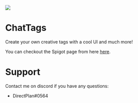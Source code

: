 [![](https://jitpack.io/v/AbderrahimLach/ChatTags.svg)](https://jitpack.io/#AbderrahimLach/ChatTags)

# ChatTags
Create your own creative tags with a cool UI and much more!

You can checkout the Spigot page from here [here](https://www.spigotmc.org/resources/%E2%9C%BE-chat-tags-tags-mysql-mongodb-support-admin-commands-tags-gui-more%E2%9C%BE.73423/).
# Support
Contact me on discord if you have any questions:
- DirectPlan#0564
